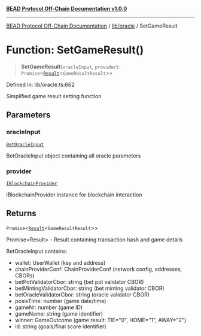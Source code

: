 [**BEAD Protocol Off-Chain Documentation v1.0.0**](../../../README.md)

***

[BEAD Protocol Off-Chain Documentation](../../../modules.md) / [lib/oracle](../README.md) / SetGameResult

# Function: SetGameResult()

> **SetGameResult**(`oracleInput`, `provider`): `Promise`\<[`Result`](../../../utils/cstypes/type-aliases/Result.md)\<`GameResultResult`\>\>

Defined in: lib/oracle.ts:662

Simplified game result setting function

## Parameters

### oracleInput

[`BetOracleInput`](../../../utils/cstypes/interfaces/BetOracleInput.md)

BetOracleInput object containing all oracle parameters

### provider

[`IBlockchainProvider`](../../../providers/IBlockchainProvider/interfaces/IBlockchainProvider.md)

IBlockchainProvider instance for blockchain interaction

## Returns

`Promise`\<[`Result`](../../../utils/cstypes/type-aliases/Result.md)\<`GameResultResult`\>\>

Promise<Result<GameResultResult>> - Result containing transaction hash and game details

BetOracleInput contains:
- wallet: UserWallet (key and address)
- chainProviderConf: ChainProviderConf (network config, addresses, CBORs)
- betPotValidatorCbor: string (bet pot validator CBOR)
- betMintingValidatorCbor: string (bet minting validator CBOR)
- betOracleValidatorCbor: string (oracle validator CBOR)
- posixTime: number (game date/time)
- gameNr: number (game ID)
- gameName: string (game identifier)
- winner: GameOutcome (game result: TIE="0", HOME="1", AWAY="2")
- id: string (goals/final score identifier)
